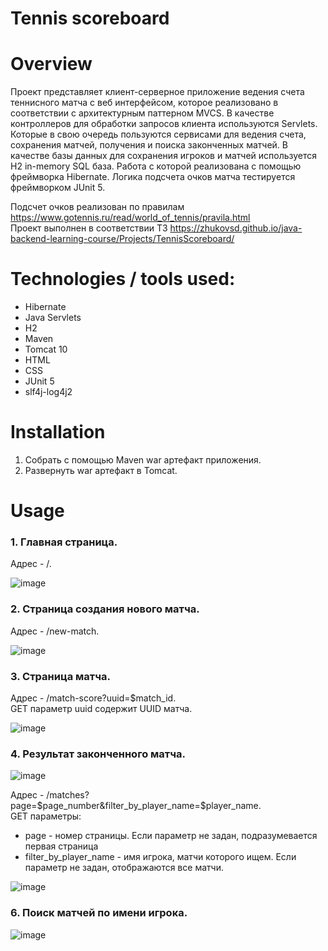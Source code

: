 # Tennis scoreboard

# Overview
Проект представляет клиент-серверное приложение ведения счета теннисного матча с веб интерфейсом, которое реализовано в соответствии с архитектурным паттерном MVCS.
В качестве контроллеров для обработки запросов клиента используются Servlets. Которые в свою очередь пользуются сервисами для ведения счета, сохранения матчей,
получения и поиска законченных матчей. В качестве базы данных для сохранения игроков и матчей используется H2 in-memory SQL база.
Работа с которой реализована с помощью фреймворка Hibernate. Логика подсчета очков матча тестируется фреймворком JUnit 5.

Подсчет очков реализован по правилам https://www.gotennis.ru/read/world_of_tennis/pravila.html  
Проект выполнен в соответствии ТЗ https://zhukovsd.github.io/java-backend-learning-course/Projects/TennisScoreboard/

# Technologies / tools used:
- Hibernate
- Java Servlets
- H2
- Maven
- Tomcat 10
- HTML
- CSS
- JUnit 5
- slf4j-log4j2

# Installation
1. Собрать c помощью Maven war артефакт приложения.
2. Развернуть war артефакт в Tomcat.

# Usage
### 1. Главная страница.  
  Адрес - /.  

  ![image](https://github.com/Nikitavj/Scoreboard/assets/134765675/6b1a31fb-0ff3-4f7e-8a31-f2f184f17663)

### 2. Страница создания нового матча.  
  Адрес - /new-match.

  ![image](https://github.com/Nikitavj/Scoreboard/assets/134765675/e87a903d-0803-4ba5-91e6-588d0190ec36)

### 3. Страница матча.  
   Адрес - /match-score?uuid=$match_id.  
   GET параметр uuid содержит UUID матча.
   
  ![image](https://github.com/Nikitavj/Scoreboard/assets/134765675/75abef11-912a-449d-ad76-0bfa2f3f5d83)

### 4. Результат законченного матча.

  ![image](https://github.com/Nikitavj/Scoreboard/assets/134765675/4f14bd39-a3ea-42cf-90ae-108d85154cb6)

   Адрес - /matches?page=$page_number&filter_by_player_name=$player_name.  
   GET параметры:  
   + page - номер страницы. Если параметр не задан, подразумевается первая страница  
   + filter_by_player_name - имя игрока, матчи которого ищем. Если параметр не задан, отображаются все матчи.  
   
![image](https://github.com/Nikitavj/Scoreboard/assets/134765675/29817d59-0cc5-4564-bf1e-846e9e19859c)

### 6. Поиск матчей по имени игрока.  
   
  ![image](https://github.com/Nikitavj/Scoreboard/assets/134765675/152209ca-ab29-48d4-9f35-7bec72fa71aa)

